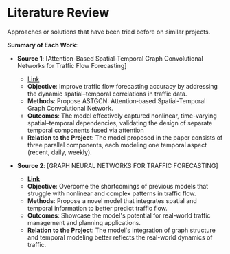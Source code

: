 # Literature Review

Approaches or solutions that have been tried before on similar projects.

**Summary of Each Work**:

- **Source 1**: [Attention-Based Spatial-Temporal Graph Convolutional Networks for Traffic Flow Forecasting]

  - [Link](AGCNT.pdf) 
  - **Objective**: Improve traffic flow forecasting accuracy by addressing the dynamic spatial–temporal correlations in traffic data.
  - **Methods**: Propose ASTGCN: Attention‑based Spatial‑Temporal Graph Convolutional Network.
  - **Outcomes**: The model effectively captured nonlinear, time-varying spatial–temporal dependencies, validating the design of separate temporal components fused via attention
  - **Relation to the Project**: The model proposed in the paper consists of three parallel components, each modeling one temporal aspect (recent, daily, weekly). 

- **Source 2**: [GRAPH NEURAL NETWORKS FOR TRAFFIC FORECASTING]

  - **[Link](GNTF.pdf)**
  - **Objective**: Overcome the shortcomings of previous models that struggle with nonlinear and complex patterns in traffic flow.
  - **Methods**: Propose a novel model that integrates spatial and temporal information to better predict traffic flow.
  - **Outcomes**: Showcase the model's potential for real-world traffic management and planning applications.
  - **Relation to the Project**: The model's integration of graph structure and temporal modeling better reflects the real-world dynamics of traffic.





